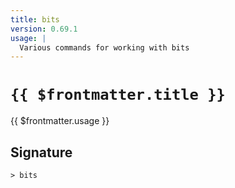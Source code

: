 ```yaml
---
title: bits
version: 0.69.1
usage: |
  Various commands for working with bits
---
```


# <code>{{ $frontmatter.title }}</code>

<div style='white-space: pre-wrap;'>{{ $frontmatter.usage }}</div>

## Signature

```> bits ```
